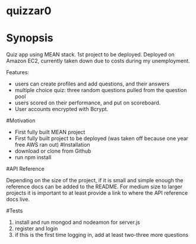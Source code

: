 # quizzar0

# Synopsis

Quiz app using MEAN stack.
1st project to be deployed.
Deployed on Amazon EC2, currently taken down due to costs during my unemployment.

Features:
+ users can create profiles and add questions, and their answers
+ multiple choice quiz: three random questions pulled from the question pool
+ users scored on their performance, and put on scoreboard.
+ User accounts encrypted with Bcrypt.

#Motivation

+ First fully built MEAN project
+ First fully built project to be deployed (was taken off because one year free AWS ran out)
#Installation
+ download or clone from Github
+ run npm install

#API Reference

Depending on the size of the project, if it is small and simple enough the reference docs can be added to the README. For medium size to larger projects it is important to at least provide a link to where the API reference docs live.

#Tests
1. install and run mongod and nodeamon for server.js
2. register and login
3. if this is the first time logging in, add at least two-three more questions
